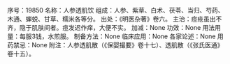 序号：19850
名称：人参透肌饮
组成：人参、紫草、白术、茯苓、当归、芍药、木通、蝉蜕、甘草、糯米各等分。
出处：《明医杂著》卷六。
主治：痘疮虽出不齐，隐于肌肤间者。痘发迟作痒，大便不实。
加减：None
功效：None
用法用量：每服3钱，水煎服。
制备方法：None
临床应用：None
各家论述：None
用药禁忌：None
附注：人参透肌散（《保婴撮要》卷十七）、透肌散（《张氏医通》卷十五）。
